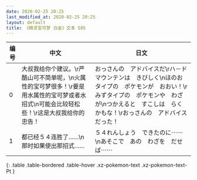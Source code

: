 ```yaml
---
date: 2020-02-25 20:25
last_modified_at: 2020-02-25 20:25
layout: default
title: 《精灵宝可梦 白金》文本 585
---
```

| 编号 | 中文 | 日文 |
| ---- | ---- | ---- |
| 0 | 大叔我给你个建议。\r严酷山可不简单呢，\n火属性的宝可梦很多！\r要是用水属性的宝可梦或者水招式\n可能会比较轻松些！\r这是大叔我给你的忠告！ | おっさんの　アドバイスだ\rハ－ドマウンテンは　きびしく\nほのおタイプの　ポケモンが　おおい！\rみずタイプの　ポケモンや　わざが\nつかえると　すこしは　らく　かもな！\rおっさんの　アドバイスだった！ |
| 1 | 都已经５４连胜了……\n那时如果使出那招式…… | ５４れんしょう　できたのに⋯⋯\nあそこで　あの　わざを　だせば⋯⋯ |
{: .table .table-bordered .table-hover .xz-pokemon-text .xz-pokemon-text-Pt }